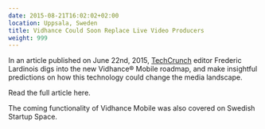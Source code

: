 ```yaml
---
date: 2015-08-21T16:02:02+02:00
location: Uppsala, Sweden
title: Vidhance Could Soon Replace Live Video Producers
weight: 999
---
```



In an article published on June 22nd, 2015, [TechCrunch](http://www.techcrunch.com) editor Frederic Lardinois digs into the new Vidhance® Mobile roadmap, and make insightful predictions on how this technology could change the media landscape.
<!--more-->
Read the full article here.

The coming functionality of Vidhance Mobile was also covered on Swedish Startup Space.
